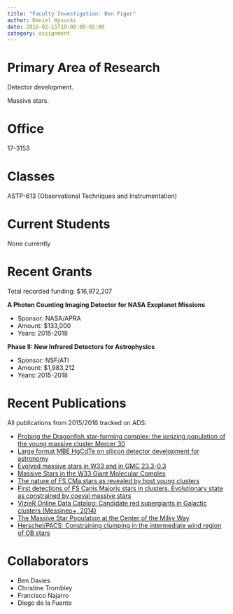 ```yaml
---
title: "Faculty Investigation: Don Figer"
author: Daniel Wysocki
date: 2016-02-15T10:00:00-05:00
category: assignment
---
```


# Primary Area of Research

Detector development.

Massive stars.


# Office

17-3153


# Classes

ASTP-613 (Observational Techniques and Instrumentation)


# Current Students

None currently


# Recent Grants

Total recorded funding: $16,972,207

**A Photon Counting Imaging Detector for NASA Exoplanet Missions**

- Sponsor: NASA/APRA
- Amount: $133,000
- Years: 2015-2018

**Phase II: New Infrared Detectors for Astrophysics**

- Sponsor: NSF/ATI
- Amount: $1,983,212
- Years: 2015-2018


# Recent Publications

All publications from 2015/2016 tracked on ADS:

- [Probing the Dragonfish star-forming complex: the ionizing population of the young massive cluster Mercer 30](http://adsabs.harvard.edu/abs/2016arXiv160202503D)
- [Large format MBE HgCdTe on silicon detector development for astronomy](http://labs.adsabs.harvard.edu/adsabs/abs/2015SPIE.9609E..0YH/)
- [Evolved massive stars in W33 and in GMC 23.3-0.3](http://labs.adsabs.harvard.edu/adsabs/abs/2015IAUGA..2255536M/)
- [Massive Stars in the W33 Giant Molecular Complex](http://labs.adsabs.harvard.edu/adsabs/abs/2015ApJ...805..110M/)
- [The nature of FS CMa stars as revealed by host young clusters](http://labs.adsabs.harvard.edu/adsabs/abs/2015hsa8.conf..459D/)
- [First detections of FS Canis Majoris stars in clusters. Evolutionary state as constrained by coeval massive stars](http://labs.adsabs.harvard.edu/adsabs/abs/2015A%26A...575A..10D/)
- [VizieR Online Data Catalog: Candidate red supergiants in Galactic clusters (Messineo+, 2014)](http://labs.adsabs.harvard.edu/adsabs/abs/2015yCat..35710043M/)
- [The Massive Star Population at the Center of the Milky Way](http://labs.adsabs.harvard.edu/adsabs/abs/2015IAUS..307..426N/)
- [Herschel/PACS: Constraining clumping in the intermediate wind region of OB stars](http://labs.adsabs.harvard.edu/adsabs/abs/2015IAUS..307..137R/)


# Collaborators

- Ben Davies
- Christine Trombley
- Francisco Najarro
- Diego de la Fuente
